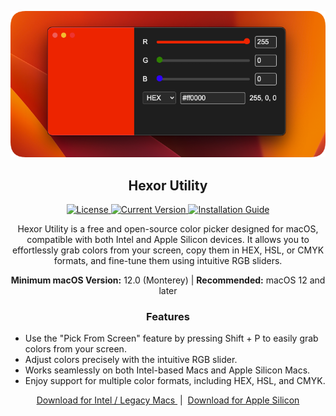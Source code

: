 <p align="center">
  <img src="https://raw.githubusercontent.com/problaze20/Hexor-Utility/refs/heads/main/Images/Image-v1.0.3.png" alt="Hexor Utility Screenshot" />
</p>

<h2 align="center">Hexor Utility</h2>

<p align="center">
  <a href="https://github.com/problaze20/Hexor-Utility/blob/main/LICENSE">
    <img src="https://img.shields.io/github/license/problaze20/Hexor-Utility?style=flat-square" alt="License" />
  </a>
  <a href="#">
    <img src="https://img.shields.io/badge/Current_Version-v1.0.3-d53c50?style=flat-square" alt="Current Version" />
  </a>
  <a href="https://github.com/problaze20/Hexor-Utility/blob/main/Installation.md">
    <img src="https://img.shields.io/badge/Installation_Guide-d53c50?style=flat-square" alt="Installation Guide" />
  </a>
</p>


<p align="center"> Hexor Utility is a free and open-source color picker designed for macOS, compatible with both Intel and Apple Silicon devices. It allows you to effortlessly grab colors from your screen, copy them in HEX, HSL, or CMYK formats, and fine-tune them using intuitive RGB sliders. </p>
<p align="center"> <b>Minimum macOS Version:</b> 12.0 (Monterey) | <b>Recommended:</b> macOS 12 and later </p>

<h3 align="center">Features</h3>

<ul>
   <li>Use the "Pick From Screen" feature by pressing Shift + P to easily grab colors from your screen.</li>
   <li>Adjust colors precisely with the intuitive RGB slider.</li>
   <li>Works seamlessly on both Intel-based Macs and Apple Silicon Macs.</li>
   <li>Enjoy support for multiple color formats, including HEX, HSL, and CMYK.</li>
</ul>


<p align="center">
  <a href="https://github.com/problaze20/Hexor-Utility/releases/download/v1.0.3/Hexor-util-mac-64x-v1.0.3.zip">
    Download for Intel / Legacy Macs
  </a>
  &nbsp;|&nbsp;
  <a href="https://github.com/problaze20/Hexor-Utility/releases/download/v1.0.3/Hexor-util-mac-arm64-v1.0.3.zip">
    Download for Apple Silicon
  </a>
</p>
